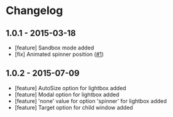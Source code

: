 # Changelog

## 1.0.1 - 2015-03-18

- [feature] Sandbox mode added
- [fix] Animated spinner position ([#1](https://github.com/xsolla/paystation-embed/issues/1))

## 1.0.2 - 2015-07-09

- [feature] AutoSize option for lightbox added
- [feature] Modal option for lightbox added
- [feature] 'none' value for option 'spinner' for lightbox added
- [feature] Target option for child window added
